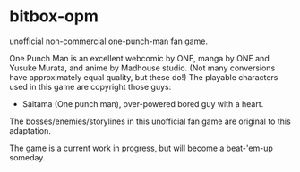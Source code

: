 # bitbox-opm
unofficial non-commercial one-punch-man fan game.

One Punch Man is an excellent webcomic by ONE, manga by ONE and Yusuke Murata,
and anime by Madhouse studio.  (Not many conversions have approximately equal quality,
but these do!)  The playable characters used in this game are copyright those guys:

* Saitama (One punch man), over-powered bored guy with a heart.

The bosses/enemies/storylines in this unofficial fan game are original to this adaptation.

The game is a current work in progress, but will become a beat-'em-up someday.

